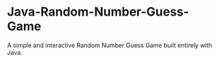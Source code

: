# Java-Random-Number-Guess-Game
A simple and interactive Random Number Guess Game built entirely with Java.
